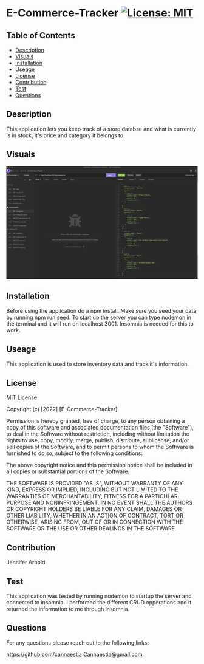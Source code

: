 # E-Commerce-Tracker [![License: MIT](https://img.shields.io/badge/License-MIT-yellow.svg)](https://opensource.org/licenses/MIT)
      
## Table of Contents
* [Description](#description)
* [Visuals](#visuals)
* [Installation](#installation)
* [Useage](#useage)
* [License](#license)
* [Contribution](#contribution)
* [Test](#test)
* [Questions](#questions)
  
## Description
This application lets you keep track of a store databse and what is currently is in stock, it's price and category it belongs to. 

## Visuals
![E-Commerce-Tracker](/images/Screen%20Shot%202022-10-17%20at%2011.23.26%20PM.png)
      
## Installation
Before using the application do a npm install. Make sure you seed your data by running npm run seed. To start up the server you can type nodemon in the terminal and it will run on localhost 3001. Insomnia is needed for this to work. 
      
## Useage
This application is used to store inventory data and track it's information.
      
## License
MIT License

Copyright (c) [2022] [E-Commerce-Tracker]

Permission is hereby granted, free of charge, to any person obtaining a copy of this software and associated documentation files (the "Software"), to deal in the Software without restriction, including without limitation the rights to use, copy, modify, merge, publish, distribute, sublicense, and/or sell copies of the Software, and to permit persons to whom the Software is furnished to do so, subject to the following conditions:

The above copyright notice and this permission notice shall be included in all copies or substantial portions of the Software.

THE SOFTWARE IS PROVIDED "AS IS", WITHOUT WARRANTY OF ANY KIND, EXPRESS OR IMPLIED, INCLUDING BUT NOT LIMITED TO THE WARRANTIES OF MERCHANTABILITY, FITNESS FOR A PARTICULAR PURPOSE AND NONINFRINGEMENT. IN NO EVENT SHALL THE AUTHORS OR COPYRIGHT HOLDERS BE LIABLE FOR ANY CLAIM, DAMAGES OR OTHER LIABILITY, WHETHER IN AN ACTION OF CONTRACT, TORT OR OTHERWISE, ARISING FROM, OUT OF OR IN CONNECTION WITH THE SOFTWARE OR THE USE OR OTHER DEALINGS IN THE SOFTWARE.
      
## Contribution
Jennifer Arnold
      
## Test
This application was tested by running nodemon to startup the server and connected to insomnia. I performed the different CRUD opperations and it returned the information to me through insomnia.
      
## Questions
For any questions please reach out to the following links:

https://github.com/cannaestia
Cannaestia@gmail.com